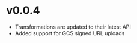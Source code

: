 # v0.0.4

-   Transformations are updated to their latest API
-   Added support for GCS signed URL uploads